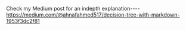 Check my Medium post for an indepth explanation---- https://medium.com/@ahnafahmed517/decision-tree-with-markdown-1953f3dc2f81
